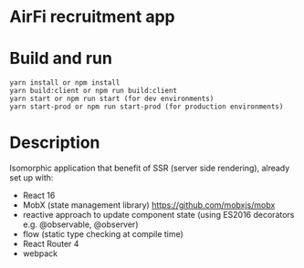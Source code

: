 # AirFi recruitment app

# Build and run
```
yarn install or npm install 
yarn build:client or npm run build:client
yarn start or npm run start (for dev environments)
yarn start-prod or npm run start-prod (for production environments)
```

# Description
Isomorphic application that benefit of SSR (server side rendering), already set up with:
- React 16
- MobX (state management library) https://github.com/mobxjs/mobx
- reactive approach to update component state (using ES2016 decorators e.g. @observable, @observer)
- flow (static type checking at compile time)
- React Router 4
- webpack